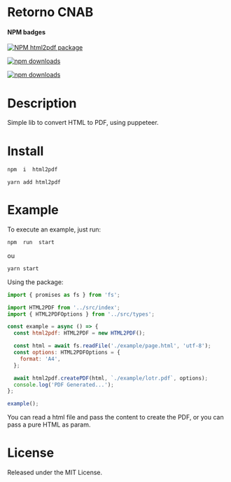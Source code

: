 
# Retorno CNAB

  

#### NPM badges

  

<!-- [START badges] -->

[![NPM html2pdf package](https://img.shields.io/npm/v/html2pdf.svg)](https://npmjs.org/package/html2pdf)

[![npm downloads](https://img.shields.io/npm/dm/html2pdf.svg?maxAge=604800)](https://npm-stat.com/charts.html?package=html2pdf&from=2017-01-1)

[![npm downloads](https://img.shields.io/npm/dt/html2pdf.svg?maxAge=604800)](https://npm-stat.com/charts.html?package=html2pdf&from=2017-01-1)

<!-- [END badges] -->

  

# Description

  

Simple lib to convert HTML to PDF, using puppeteer.

  

# Install

  

```javascript
npm  i  html2pdf
```

  

```javacript
yarn add html2pdf
```

  

# Example

  To execute an example, just run:

```javascript
npm  run  start
```

ou 


```javascript
yarn start
```

Using the package:

```javascript
import { promises as fs } from 'fs';

import HTML2PDF from '../src/index';
import { HTML2PDFOptions } from '../src/types';

const example = async () => {
  const html2pdf: HTML2PDF = new HTML2PDF();

  const html = await fs.readFile('./example/page.html', 'utf-8');
  const options: HTML2PDFOptions = {
    format: 'A4',
  };

  await html2pdf.createPDF(html, `./example/lotr.pdf`, options);
  console.log('PDF Generated...');
};

example();


```

You can read a html file and pass the content to create the PDF, or you can pass a pure HTML as param.
  

# License

Released under the MIT License.